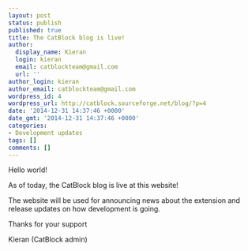 ```yaml
---
layout: post
status: publish
published: true
title: The CatBlock blog is live!
author:
  display_name: Kieran
  login: kieran
  email: catblockteam@gmail.com
  url: ''
author_login: kieran
author_email: catblockteam@gmail.com
wordpress_id: 4
wordpress_url: http://catblock.sourceforge.net/blog/?p=4
date: '2014-12-31 14:37:46 +0000'
date_gmt: '2014-12-31 14:37:46 +0000'
categories:
- Development updates
tags: []
comments: []
---
```

<p>Hello world!</p>
<p>As of today, the CatBlock blog is live at this website!</p>
<p>The website will be used for announcing news about the extension and release updates on how development is going.</p>
<p>Thanks for your support</p>
<p>Kieran (CatBlock admin)</p>
